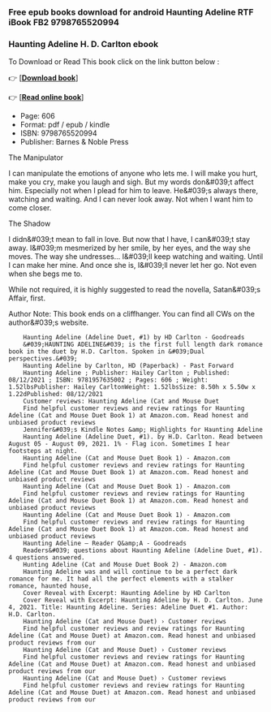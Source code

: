 ### Free epub books download for android Haunting Adeline RTF iBook FB2 9798765520994



### Haunting Adeline H. D. Carlton ebook

To Download or Read This book click on the link button below :

👉  [**[Download book](http://filesbooks.info/download.php?group=book&from=github.com&id=627698&lnk=1060 "Download book")**]

👉  [**[Read online book](http://filesbooks.info/download.php?group=book&from=github.com&id=627698&lnk=1060 "Read online book")**]





* Page: 606
* Format: pdf / epub / kindle
* ISBN: 9798765520994
* Publisher: Barnes &amp; Noble Press






The Manipulator

 I can manipulate the emotions of anyone who lets me.
 I will make you hurt, make you cry, make you laugh and sigh.
 But my words don&amp;#039;t affect him. Especially not when I plead for him to leave.
 He&amp;#039;s always there, watching and waiting.
 And I can never look away.
 Not when I want him to come closer.


 The Shadow

 I didn&amp;#039;t mean to fall in love.
 But now that I have, I can&amp;#039;t stay away.
 I&amp;#039;m mesmerized by her smile, by her eyes, and the way she moves.
 The way she undresses...
 I&amp;#039;ll keep watching and waiting. Until I can make her mine.
 And once she is, I&amp;#039;ll never let her go.
 Not even when she begs me to.

While not required, it is highly suggested to read the novella, Satan&amp;#039;s Affair, first.

Author Note: This book ends on a cliffhanger. You can find all CWs on the author&amp;#039;s website.


        Haunting Adeline (Adeline Duet, #1) by HD Carlton - Goodreads
        &#039;HAUNTING ADELINE&#039; is the first full length dark romance book in the duet by H.D. Carlton. Spoken in &#039;Dual perspectives.&#039;
        Haunting Adeline by Carlton, HD (Paperback) - Past Forward
        Haunting Adeline ; Publisher: Hailey Carlton ; Published: 08/12/2021 ; ISBN: 9781957635002 ; Pages: 606 ; Weight: 1.52lbsPublisher: Hailey CarltonWeight: 1.52lbsSize: 8.50h x 5.50w x 1.22dPublished: 08/12/2021
        Customer reviews: Haunting Adeline (Cat and Mouse Duet
        Find helpful customer reviews and review ratings for Haunting Adeline (Cat and Mouse Duet Book 1) at Amazon.com. Read honest and unbiased product reviews 
        Jennifer&#039;s Kindle Notes &amp; Highlights for Haunting Adeline
        Haunting Adeline (Adeline Duet, #1). by H.D. Carlton. Read between August 05 - August 09, 2021. 1% · Flag icon. Sometimes I hear footsteps at night.
        Haunting Adeline (Cat and Mouse Duet Book 1) - Amazon.com
        Find helpful customer reviews and review ratings for Haunting Adeline (Cat and Mouse Duet Book 1) at Amazon.com. Read honest and unbiased product reviews 
        Haunting Adeline (Cat and Mouse Duet Book 1) - Amazon.com
        Find helpful customer reviews and review ratings for Haunting Adeline (Cat and Mouse Duet Book 1) at Amazon.com. Read honest and unbiased product reviews 
        Haunting Adeline (Cat and Mouse Duet Book 1) - Amazon.com
        Find helpful customer reviews and review ratings for Haunting Adeline (Cat and Mouse Duet Book 1) at Amazon.com. Read honest and unbiased product reviews 
        Haunting Adeline — Reader Q&amp;A - Goodreads
        Readers&#039; questions about Haunting Adeline (Adeline Duet, #1). 4 questions answered.
        Hunting Adeline (Cat and Mouse Duet Book 2) - Amazon.com
        Haunting Adeline was and will continue to be a perfect dark romance for me. It had all the perfect elements with a stalker romance, haunted house, 
        Cover Reveal with Excerpt: Haunting Adeline by HD Carlton
        Cover Reveal with Excerpt: Haunting Adeline by H. D. Carlton. June 4, 2021. Title: Haunting Adeline. Series: Adeline Duet #1. Author: H.D. Carlton.
        Haunting Adeline (Cat and Mouse Duet) › Customer reviews
        Find helpful customer reviews and review ratings for Haunting Adeline (Cat and Mouse Duet) at Amazon.com. Read honest and unbiased product reviews from our 
        Haunting Adeline (Cat and Mouse Duet) › Customer reviews
        Find helpful customer reviews and review ratings for Haunting Adeline (Cat and Mouse Duet) at Amazon.com. Read honest and unbiased product reviews from our 
        Haunting Adeline (Cat and Mouse Duet) › Customer reviews
        Find helpful customer reviews and review ratings for Haunting Adeline (Cat and Mouse Duet) at Amazon.com. Read honest and unbiased product reviews from our 
    




